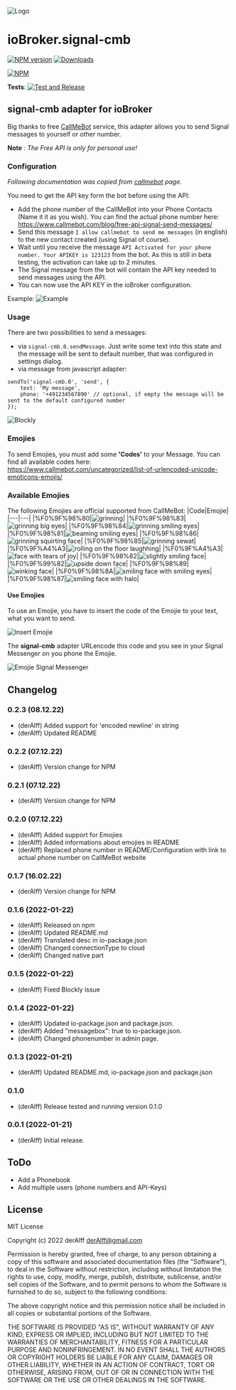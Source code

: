 ![Logo](admin/signal-cmb.png)
# ioBroker.signal-cmb

[![NPM version](http://img.shields.io/npm/v/iobroker.signal-cmb.svg)](https://www.npmjs.com/package/iobroker.signal-cmb)
[![Downloads](https://img.shields.io/npm/dm/iobroker.signal-cmb.svg)](https://www.npmjs.com/package/iobroker.signal-cmb)

<!--[![Dependency Status](https://img.shields.io/david/ioBroker/iobroker.signal-cmb.svg)](https://david-dm.org/ioBroker/iobroker.signal-cmb)
[![Known Vulnerabilities](https://snyk.io/test/github/ioBroker/ioBroker.signal-cmb/badge.svg)](https://snyk.io/test/github/ioBroker/ioBroker.signal-cmb)
-->
[![NPM](https://nodei.co/npm/iobroker.signal-cmb.png?downloads=true)](https://nodei.co/npm/iobroker.signal-cmb/)


<!--<**Tests:**: [![Travis-CI](http://img.shields.io/travis/ioBroker/ioBroker.signal-cmb/master.svg)](https://travis-ci.org/ioBroker/ioBroker.signal-cmb)
-->

**Tests**: [![Test and Release](https://github.com/necotec/ioBroker.signal-cmb/actions/workflows/test-and-release.yml/badge.svg)](https://github.com/necotec/ioBroker.signal-cmb/actions/workflows/test-and-release.yml)

## signal-cmb adapter for ioBroker
Big thanks to free [CallMeBot](https://www.callmebot.com/blog/free-api-signal-send-messages/) service, this adapter allows you to send Signal messages to yourself or other number.

**Note** : *The Free API is only for personal use!*

### Configuration
*Following documentation was copied from [callmebot](https://www.callmebot.com/blog/free-api-signal-send-messages/) page.*

You need to get the API key form the bot before using the API:

- Add the phone number of the CallMeBot into your Phone Contacts (Name it it as you wish). You can find the actual phone number here: https://www.callmebot.com/blog/free-api-signal-send-messages/ 
- Send this message `I allow callmebot to send me messages` (in english) to the new contact created (using Signal of course).
- Wait until you receive the message `API Activated for your phone number. Your APIKEY is 123123` from the bot. As this is still in beta testing, the activation can take up to 2 minutes.
- The Signal message from the bot will contain the API key needed to send messages using the API.
- You can now use the API KEY in the ioBroker configuration.

Example:
![Example](img/signal.jpg)

### Usage
There are two possibilities to send a messages:
- via `signal-cmb.0.sendMessage`. Just write some text into this state and the message will be sent to default number, that was configured in settings dialog.
- via message from javascript adapter:
```
sendTo('signal-cmb.0', 'send', {
    text: 'My message', 
    phone: '+491234567890' // optional, if empty the message will be sent to the default configured number
});
``` 

![Blockly](img/blockly-signal.png)

### Emojies
To send Emojies, you must add some **'Codes'** to your Message. You can find all available codes here: https://www.callmebot.com/uncategorized/list-of-urlencoded-unicode-emoticons-emojis/

### Available Emojies
The following Emojies are official supported from CallMeBot:
|Code|Emojie|
|---|---|
|%F0%9F%98%80|![grinning](img/emojies/01_grinning.png)|
|%F0%9F%98%83|![grinning big eyes](img/emojies/02_grinning_big_eyes.png)|
|%F0%9F%98%84|![grinning smiling eyes](img/emojies/03_grinning_smiling_eyes.png)|
|%F0%9F%98%81|![beaming smiling eyes](img/emojies/04_beaming_smiling_eyes.png)|
|%F0%9F%98%86|![grinning squirting face](img/emojies/05_grinning_squinting_face.png)|
|%F0%9F%98%85|![grinning sewat](img/emojies/06_grinning_sweat.png)|
|%F0%9F%A4%A3|![rolling on the floor laughhing](img/emojies/07_rolling_on_the_floor_laughing.png)|
|%F0%9F%A4%A3|![face with tears of joy](img/emojies/08_face_with_tears_of_joy.png)|
|%F0%9F%98%82|![slightly smiling face](img/emojies/09_slightly_smiling_face.png)|
|%F0%9F%99%82|![upside down face](img/emojies/10_upside_down_face.png)|
|%F0%9F%98%89|![winking face](img/emojies/11_winking_face.png)|
|%F0%9F%98%8A|![smiling face with smiling eyes](img/emojies/12_smiling_face_with_smiling_eyes.png)|
|%F0%9F%98%87|![smiling face with halo](img/emojies/13_smiling_face_with_halo.png)|

#### Use Emojies
To use an Emojie, you have to insert the code of the Emojie to your text, what you want to send.

![Insert Emojie](img/add_emojies.png)

The **signal-cmb** adapter URLencode this code and you see in your Signal Messenger on you phone the Emojie.

![Emojie Signal Messenger](img/emojie_signal_mesenger.png)

## Changelog
<!--
Placeholder for the next version (at the beginning of the line):
## **WORK IN PROGRESS**
* Did some changes
* Did some more changes
-->
### 0.2.3 (08.12.22)
* (derAlff) Added support for 'encoded newline' in string
* (derAlff) Updated README

### 0.2.2 (07.12.22)
* (derAlff) Version change for NPM

### 0.2.1 (07.12.22)
* (derAlff) Version change for NPM

### 0.2.0 (07.12.22)
* (derAlff) Added support for Emojies
* (derAlff) Added informations about emojies in README
* (derAlff) Replaced phone number in README/Configuration with link to actual phone number on CallMeBot website

### 0.1.7 (16.02.22)
* (derAlff) Version change for NPM

### 0.1.6 (2022-01-22)
* (derAlff) Released on npm
* (derAlff) Updated README.md
* (derAlff) Translated desc in io-package.json
* (derAlff) Changed connectionType to cloud
* (derAlff) Changed native part

### 0.1.5 (2022-01-22)
* (derAlff) Fixed Blockly issue

### 0.1.4 (2022-01-22)
* (derAlff) Updated io-package.json and package.json. 
* (derAlff) Added "messagebox": true to io-package.json. 
* (derAlff) Changed phonenumber in admin page.

### 0.1.3 (2022-01-21)
* (derAlff) Updated README.md, io-package.json and package.json

### 0.1.0
* (derAlff) Release tested and running version 0.1.0

### 0.0.1 (2022-01-21)
* (derAlff) Initial release.

## ToDo
* Add a Phonebook
* Add multiple users (phone numbers and API-Keys) 

## License
MIT License

Copyright (c) 2022 derAlff <derAlff@gmail.com>

Permission is hereby granted, free of charge, to any person obtaining a copy
of this software and associated documentation files (the "Software"), to deal
in the Software without restriction, including without limitation the rights
to use, copy, modify, merge, publish, distribute, sublicense, and/or sell
copies of the Software, and to permit persons to whom the Software is
furnished to do so, subject to the following conditions:

The above copyright notice and this permission notice shall be included in all
copies or substantial portions of the Software.

THE SOFTWARE IS PROVIDED "AS IS", WITHOUT WARRANTY OF ANY KIND, EXPRESS OR
IMPLIED, INCLUDING BUT NOT LIMITED TO THE WARRANTIES OF MERCHANTABILITY,
FITNESS FOR A PARTICULAR PURPOSE AND NONINFRINGEMENT. IN NO EVENT SHALL THE
AUTHORS OR COPYRIGHT HOLDERS BE LIABLE FOR ANY CLAIM, DAMAGES OR OTHER
LIABILITY, WHETHER IN AN ACTION OF CONTRACT, TORT OR OTHERWISE, ARISING FROM,
OUT OF OR IN CONNECTION WITH THE SOFTWARE OR THE USE OR OTHER DEALINGS IN THE
SOFTWARE.

